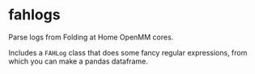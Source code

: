 # fahlogs
Parse logs from Folding at Home OpenMM cores.

Includes a `FAHLog` class that does some fancy regular expressions, from which you can make a pandas dataframe.
